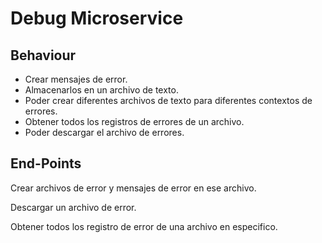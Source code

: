 # Debug Microservice

## Behaviour

- Crear mensajes de error.
- Almacenarlos en un archivo de texto.
- Poder crear diferentes archivos de texto para diferentes contextos de errores.
- Obtener todos los registros de errores de un archivo.
- Poder descargar el archivo de errores.

## End-Points

Crear archivos de error y mensajes de error en ese archivo.

Descargar un archivo de error.

Obtener todos los registro de error de una archivo en especifico.